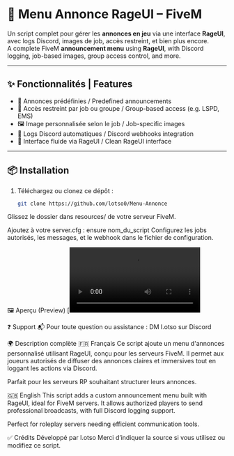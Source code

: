 # 📢 Menu Annonce RageUI – FiveM

Un script complet pour gérer les **annonces en jeu** via une interface **RageUI**, avec logs Discord, images de job, accès restreint, et bien plus encore.  
A complete FiveM **announcement menu** using **RageUI**, with Discord logging, job-based images, group access control, and more.

---

## ✨ Fonctionnalités | Features

- 📢 Annonces prédéfinies / Predefined announcements  
- 🎯 Accès restreint par job ou groupe / Group-based access (e.g. LSPD, EMS)  
- 🖼️ Image personnalisée selon le job / Job-specific images  
- 🧾 Logs Discord automatiques / Discord webhooks integration  
- 🧠 Interface fluide via RageUI / Clean RageUI interface  

---

## 📦 Installation

1. Téléchargez ou clonez ce dépôt :
   ```bash
   git clone https://github.com/lotso0/Menu-Annonce
Glissez le dossier dans resources/ de votre serveur FiveM.

Ajoutez à votre server.cfg :
ensure nom_du_script
Configurez les jobs autorisés, les messages, et le webhook dans le fichier de configuration.

🖼️ Aperçu (Preview)
[![Aperçu du menu annonce](https://github.com/lotso0/Menu-Annonce/blob/main/Menu_annonce_lotso%20(1)%20(1)%20(1).mp4?raw=true)

❓ Support
📬 Pour toute question ou assistance :
DM l.otso sur Discord

🌍 Description complète
🇫🇷 Français
Ce script ajoute un menu d'annonces personnalisé utilisant RageUI, conçu pour les serveurs FiveM. Il permet aux joueurs autorisés de diffuser des annonces claires et immersives tout en loggant les actions via Discord.

Parfait pour les serveurs RP souhaitant structurer leurs annonces.

🇬🇧 English
This script adds a custom announcement menu built with RageUI, ideal for FiveM servers. It allows authorized players to send professional broadcasts, with full Discord logging support.

Perfect for roleplay servers needing efficient communication tools.

✅ Crédits
Développé par l.otso
Merci d’indiquer la source si vous utilisez ou modifiez ce script.

